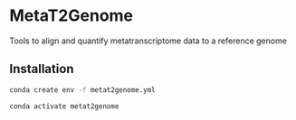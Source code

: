 # MetaT2Genome

Tools to align and quantify metatranscriptome data to a reference genome


## Installation

```bash
conda create env -f metat2genome.yml

conda activate metat2genome
```
